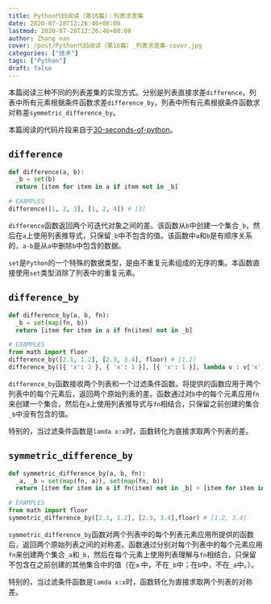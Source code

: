 ```yaml
---
title: Python代码阅读（第16篇）：列表求差集
date: 2020-07-28T12:26:46+08:00
lastmod: 2020-07-28T12:26:46+08:00
author: Zhang nan
cover: /post/Python代码阅读（第16篇）_列表求差集-cover.jpg
categories: ["技术"]
tags: ["Python"]
draft: false
---
```


本篇阅读三种不同的列表差集的实现方式。分别是列表直接求差`difference`，列表中所有元素根据条件函数求差`difference_by`，列表中所有元素根据条件函数求对称差`symmetric_difference_by`。

本篇阅读的代码片段来自于[30-seconds-of-python](https://github.com/30-seconds/30-seconds-of-python)。

<!--more-->

## `difference`

```python
def difference(a, b):
  _b = set(b)
  return [item for item in a if item not in _b]

# EXAMPLES
difference([1, 2, 3], [1, 2, 4]) # [3]
```

`difference`函数返回两个可迭代对象之间的差。该函数从`b`中创建一个集合`_b`，然后在`a`上使用列表推导式，只保留`_b`中不包含的值。该函数中`a`和`b`是有顺序关系的，`a-b`是从`a`中删除`b`中包含的数据。

`set`是`Python`的一个特殊的数据类型，是由不重复元素组成的无序的集。本函数直接使用`set`类型消除了列表中的重复元素。

## `difference_by`

```python
def difference_by(a, b, fn):
  _b = set(map(fn, b))
  return [item for item in a if fn(item) not in _b]

# EXAMPLES
from math import floor
difference_by([2.1, 1.2], [2.3, 3.4], floor) # [1.2]
difference_by([{ 'x': 2 }, { 'x': 1 }], [{ 'x': 1 }], lambda v : v['x']) # [ { x: 2 } ]
```

`difference_by`函数接收两个列表和一个过滤条件函数。将提供的函数应用于两个列表中的每个元素后，返回两个原始列表的差。函数通过对`b`中的每个元素应用`fn`来创建一个集合，然后在`a`上使用列表推导式与`fn`相结合，只保留之前创建的集合`_b`中没有包含的值。

特别的，当过滤条件函数是`lamda x:x`时，函数转化为直接求取两个列表的差。

## `symmetric_difference_by`

```python
def symmetric_difference_by(a, b, fn):
  _a, _b = set(map(fn, a)), set(map(fn, b))
  return [item for item in a if fn(item) not in _b] + [item for item in b if fn(item) not in _a]

# EXAMPLES
from math import floor
symmetric_difference_by([2.1, 1.2], [2.3, 3.4],floor) # [1.2, 3.4]
```

`symmetric_difference_by`函数对两个列表中的每个列表元素应用所提供的函数后，返回两个原始列表之间的对称差。函数通过分别对每个列表中的每个元素应用`fn`来创建两个集合`_a`和`_b`，然后在每个元素上使用列表理解与`fn`相结合，只保留不包含在之前创建的其他集合中的值（在`a` 中，不在`_b`中；在`b`中，不在`_a`中。）。

特别的，当过滤条件函数是`lamda x:x`时，函数转化为直接求取两个列表的对称差。
